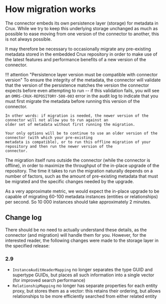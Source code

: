 <!-- SPDX-License-Identifier: CC-BY-4.0 -->
<!-- Copyright Contributors to the ODPi Egeria project. -->

# How migration works

The connector embeds its own persistence layer (storage) for metadata in Crux. While we try
to keep this underlying storage unchanged as much as possible to ease moving from one version
of the connector to another, this is not always possible.

It may therefore be necessary to occasionally migrate any pre-existing metadata stored in the
embedded Crux repository in order to make use of the latest features and performance benefits of
a new version of the connector.

!!! attention "Persistence layer version must be compatible with connector version"
    To ensure the integrity of the metadata, the connector will validate that the version of the persistence matches
    the version the connector expects before even attempting to run -- if this validation fails, you will see an
    `OMRS-CRUX-REPOSITORY-500-003` error in the audit log to indicate that you must first migrate the metadata before
    running this version of the connector.

    In other words: if migration is needed, the newer version of the connector will not allow you to run against an
    older set of metadata without first running the migration.

    Your only options will be to continue to use an older version of the connector (with which your pre-existing
    metadata is compatible), or to run this offline migration of your repository and then run the newer version of the
    connector.

The migration itself runs outside the connector (while the connector is offline), in order to
maximize the throughput of the in-place upgrade of the repository. The time it takes to run the
migration naturally depends on a number of factors, such as the amount of pre-existing metadata
that must be migrated and the specific changes needed by the upgrade.

As a very approximate metric, we would expect the in-place upgrade to be capable of migrating
60-100 metadata instances (entities or relationships) per second.  So 10 000 instances should
take approximately 2 minutes.

## Change log

There should be no need to actually understand these details, as the connector (and migration)
will handle them for you. However, for the interested reader, the following changes were made to
the storage layer in the specified release:

### 2.9

- `InstanceAuditHeaderMapping` no longer separates the type GUID and supertype GUIDs, but places all such
  information into a single vector (for improved search performance)
- `RelationshipMapping` no longer has separate properties for each entity proxy, but stores them as a vector:
  this retains their ordering, but allows relationships to be more efficiently searched from either related entity
